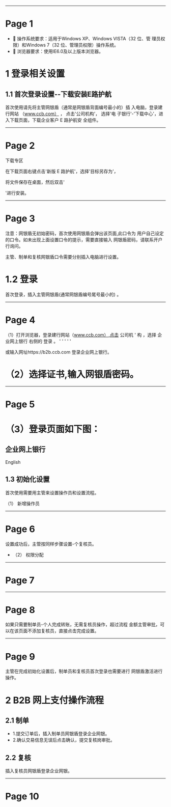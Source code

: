 

---

# Page 1

-  操作系统要求：适用于Windows XP、Windows VISTA（32 位、管 理员权限）和Windows 7（32 位、管理员权限）操作系统。
-  浏览器要求：使用IE6.0及以上版本浏览器。



# 1 登录相关设置


## 1.1 首次登录设置--下载安装E路护航

首次使用请先将主管网银盾（通常是网银盾背面编号最小的）插 入电脑，登录建行网站 （www.ccb.com） ， 点击'公司机构'， 选择'电 子银行'-'下载中心'，进入下载页面，下载企业客户 E 路护航安 全组件。

---

# Page 2

下载专区

在下载页面右键点击'新版 E 路护航'，选择'目标另存为'，

将文件保存在桌面，然后双击'

'进行安装。

---

# Page 3

注意：网银盾无初始密码，首次使用网银盾会弹出该页面,此口令为 用户自己设定的口令。如未出现上面设置口令的提示，需要直接输入 网银盾密码，请联系开户行询问。

主管、制单和复核网银盾口令需要分别插入电脑进行设置。


# 1.2 登录

首次登录，插入主管网银盾(通常网银盾编号尾号最小的) 。

---

# Page 4

（1）打开浏览器，登录建行网站（www.ccb.com）,点击 公司机 ' 构 ，选择 企业网上银行 右侧的 登录 。 ' ' ' ' '

或输入网址https://b2b.ccb.com 登录企业网上银行。


# （2）选择证书,输入网银盾密码。

---

# Page 5

# （3）登录页面如下图：


## 企业网上银行

English


## 1.3 初始化设置

首次使用需要用主管来设置操作员和设置流程。

（1）  新增操作员

---

# Page 6

设置成功后，主管按同样步骤设置-个复核员。


- （2）  权限分配

---

# Page 7



---

# Page 8

如果只需要制单员-个人完成转账，无需复核员操作，超过流程 金额主管审批，可以在该页面不添加复核员，直接点击完成设置。

---

# Page 9

主管在完成初始化设置后，制单员和复核员首次登录也需要进行 网银盾激活进行操作。


# 2 B2B 网上支付操作流程


## 2.1 制单


- 1.提交订单后，插入制单员网银盾登录企业网银。
- 2.确认交易信息无误后点击确认，提交复核岗审批。



## 2.2 复核

插入复核员网银盾登录企业网银。

---

# Page 10

